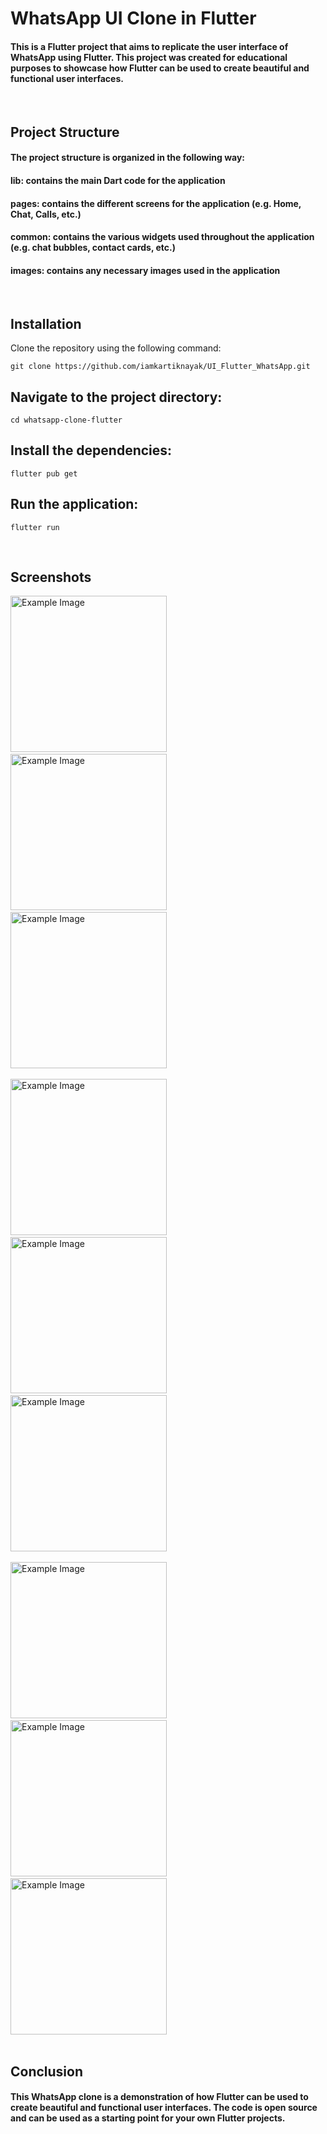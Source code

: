 # WhatsApp UI Clone in Flutter
#### This is a Flutter project that aims to replicate the user interface of WhatsApp using Flutter. This project was created for educational purposes to showcase how Flutter can be used to create beautiful and functional user interfaces.

<br>

## Project Structure
 #### The project structure is organized in the following way:

 #### lib: contains the main Dart code for the application
 #### pages: contains the different screens for the application (e.g. Home, Chat, Calls, etc.)
 #### common: contains the various widgets used throughout the application (e.g. chat bubbles, contact cards, etc.)
 #### images: contains any necessary images used in the application 

<br>

## Installation
Clone the repository using the following command:
    
    git clone https://github.com/iamkartiknayak/UI_Flutter_WhatsApp.git

## Navigate to the project directory:
    cd whatsapp-clone-flutter

## Install the dependencies:
    flutter pub get

## Run the application:
    flutter run

<br>

## Screenshots

<img src="./screenshots/home.jpg" alt="Example Image" width="250">&nbsp;&nbsp;&nbsp;&nbsp;&nbsp;&nbsp;&nbsp;&nbsp;&nbsp;
<img src="./screenshots/chats.jpg" alt="Example Image" width="250">&nbsp;&nbsp;&nbsp;&nbsp;&nbsp;&nbsp;&nbsp;&nbsp;&nbsp;
<img src="./screenshots/status.jpg" alt="Example Image" width="250">&nbsp;&nbsp;&nbsp;&nbsp;&nbsp;&nbsp;&nbsp;&nbsp;&nbsp;

<img src="./screenshots/calls.jpg" alt="Example Image" width="250">&nbsp;&nbsp;&nbsp;&nbsp;&nbsp;&nbsp;&nbsp;&nbsp;&nbsp;
<img src="./screenshots/chat.jpg" alt="Example Image" width="250">&nbsp;&nbsp;&nbsp;&nbsp;&nbsp;&nbsp;&nbsp;&nbsp;&nbsp;
<img src="./screenshots/storage.jpg" alt="Example Image" width="250">&nbsp;&nbsp;&nbsp;&nbsp;&nbsp;&nbsp;&nbsp;&nbsp;&nbsp;

<img src="./screenshots/about.jpg" alt="Example Image" width="250">&nbsp;&nbsp;&nbsp;&nbsp;&nbsp;&nbsp;&nbsp;&nbsp;&nbsp;
<img src="./screenshots/settings.jpg" alt="Example Image" width="250">&nbsp;&nbsp;&nbsp;&nbsp;&nbsp;&nbsp;&nbsp;&nbsp;&nbsp;
<img src="./screenshots/broadcast.jpg" alt="Example Image" width="250"><br><br>

## Conclusion
#### This WhatsApp clone is a demonstration of how Flutter can be used to create beautiful and functional user interfaces. The code is open source and can be used as a starting point for your own Flutter projects.
